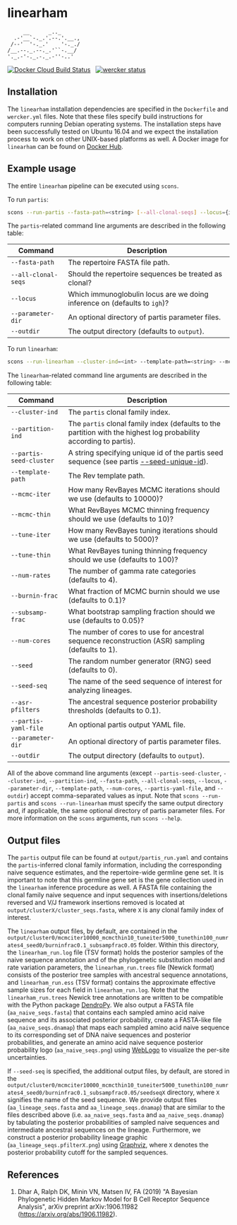 # linearham

```
     __      _.._
  .-'__`-._.'.--.'.__.,
 /--'  '-._.'    '-._./
/__.--._.--._.'``-.__/
'._.-'-._.-._.-''-..'
```

[![Docker Cloud Build Status](https://img.shields.io/docker/cloud/build/matsengrp/linearham.svg)](https://cloud.docker.com/u/matsengrp/repository/docker/matsengrp/linearham/general) &nbsp;
[![wercker status](https://app.wercker.com/status/284280f33f13e936de0d544a332121af/s/master "wercker status")](https://app.wercker.com/project/byKey/284280f33f13e936de0d544a332121af)

## Installation

The `linearham` installation dependencies are specified in the `Dockerfile` and `wercker.yml` files.
Note that these files specify build instructions for computers running Debian operating systems.
The installation steps have been successfully tested on Ubuntu 16.04 and we expect the installation process to work on other UNIX-based platforms as well.
A Docker image for `linearham` can be found on [Docker Hub](https://hub.docker.com/r/matsengrp/linearham).

## Example usage

The entire `linearham` pipeline can be executed using `scons`.

To run `partis`:
```bash
scons --run-partis --fasta-path=<string> [--all-clonal-seqs] --locus={igh|igk|igl} --parameter-dir=<string> --outdir=<string>
```
The `partis`-related command line arguments are described in the following table:

| Command | Description |
| ---     | ---         |
| `--fasta-path` | The repertoire FASTA file path. |
| `--all-clonal-seqs` | Should the repertoire sequences be treated as clonal? |
| `--locus` | Which immunoglobulin locus are we doing inference on (defaults to `igh`)? |
| `--parameter-dir` | An optional directory of partis parameter files. |
| `--outdir` | The output directory (defaults to `output`). |

To run `linearham`:
```bash
scons --run-linearham --cluster-ind=<int> --template-path=<string> --mcmc-iter=<int> --mcmc-thin=<int> --tune-iter=<int> --tune-thin=<int> --num-rates=<int> --burnin-frac=<double> --subsamp-frac=<double> --num-cores=<int> --seed=<int> --seed-seq=<string> --asr-pfilters=<double> --partis-yaml-file=<string> --parameter-dir=<string> --outdir=<string>
```
The `linearham`-related command line arguments are described in the following table:

| Command | Description |
| ---     | ---         |
| `--cluster-ind` | The `partis` clonal family index. |
| `--partition-ind` | The `partis` clonal family index (defaults to the partition with the highest log probability according to partis). |
| `--partis-seed-cluster` | A string specifying unique id of the partis seed sequence (see partis [--seed-unique-id](https://github.com/psathyrella/partis/blob/master/docs/subcommands.md#--seed-unique-id-id)). |
| `--template-path` | The Rev template path. |
| `--mcmc-iter` | How many RevBayes MCMC iterations should we use (defaults to 10000)? |
| `--mcmc-thin` | What RevBayes MCMC thinning frequency should we use (defaults to 10)? |
| `--tune-iter` | How many RevBayes tuning iterations should we use (defaults to 5000)? |
| `--tune-thin` | What RevBayes tuning thinning frequency should we use (defaults to 100)? |
| `--num-rates` | The number of gamma rate categories (defaults to 4). |
| `--burnin-frac` | What fraction of MCMC burnin should we use (defaults to 0.1)? |
| `--subsamp-frac` | What bootstrap sampling fraction should we use (defaults to 0.05)? |
| `--num-cores` | The number of cores to use for ancestral sequence reconstruction (ASR) sampling (defaults to 1). |
| `--seed` | The random number generator (RNG) seed (defaults to 0). |
| `--seed-seq` | The name of the seed sequence of interest for analyzing lineages. |
| `--asr-pfilters` | The ancestral sequence posterior probability thresholds (defaults to 0.1). |
| `--partis-yaml-file` | An optional partis output YAML file. |
| `--parameter-dir` | An optional directory of partis parameter files. |
| `--outdir` | The output directory (defaults to `output`). |

All of the above command line arguments (except `--partis-seed-cluster`, `--cluster-ind`, `--partition-ind`, `--fasta-path`, `--all-clonal-seqs`, `--locus`, `--parameter-dir`, `--template-path`, `--num-cores`, `--partis-yaml-file`, and `--outdir`) accept comma-separated values as input.
Note that `scons --run-partis` and `scons --run-linearham` must specify the same output directory and, if applicable, the same optional directory of partis parameter files.
For more information on the `scons` arguments, run `scons --help`.

## Output files

The `partis` output file can be found at `output/partis_run.yaml` and contains the `partis`-inferred clonal family information, including the corresponding naive sequence estimates, and the repertoire-wide germline gene set.
It is important to note that this germline gene set is the gene collection used in the `linearham` inference procedure as well.
A FASTA file containing the clonal family naive sequence and input sequences with insertions/deletions reversed and V/J framework insertions removed is located at `output/clusterX/cluster_seqs.fasta`, where `X` is any clonal family index of interest.

The `linearham` output files, by default, are contained in the `output/cluster0/mcmciter10000_mcmcthin10_tuneiter5000_tunethin100_numrates4_seed0/burninfrac0.1_subsampfrac0.05` folder.
Within this directory, the `linearham_run.log` file (TSV format) holds the posterior samples of the naive sequence annotation and of the phylogenetic substitution model and rate variation parameters, the `linearham_run.trees` file (Newick format) consists of the posterior tree samples with ancestral sequence annotations, and `linearham_run.ess` (TSV format) contains the approximate effective sample sizes for each field in `linearham_run.log`.
Note that the `linearham_run.trees` Newick tree annotations are written to be compatible with the Python package [DendroPy](https://dendropy.org/).
We also output a FASTA file (`aa_naive_seqs.fasta`) that contains each sampled amino acid naive sequence and its associated posterior probability, create a FASTA-like file (`aa_naive_seqs.dnamap`) that maps each sampled amino acid naive sequence to its corresponding set of DNA naive sequences and posterior probabilities, and generate an amino acid naive sequence posterior probability logo (`aa_naive_seqs.png`) using [WebLogo](http://weblogo.threeplusone.com/) to visualize the per-site uncertainties.

If `--seed-seq` is specified, the additional output files, by default, are stored in the `output/cluster0/mcmciter10000_mcmcthin10_tuneiter5000_tunethin100_numrates4_seed0/burninfrac0.1_subsampfrac0.05/seedseqX` directory, where `X` signifies the name of the seed sequence.
We provide output files (`aa_lineage_seqs.fasta` and `aa_lineage_seqs.dnamap`) that are similar to the files described above (i.e. `aa_naive_seqs.fasta` and `aa_naive_seqs.dnamap`) by tabulating the posterior probabilities of sampled naive sequences and intermediate ancestral sequences on the lineage.
Furthermore, we construct a posterior probability lineage graphic (`aa_lineage_seqs.pfilterX.png`) using [Graphviz](https://www.graphviz.org/), where `X` denotes the posterior probability cutoff for the sampled sequences.

## References

1. Dhar A, Ralph DK, Minin VN, Matsen IV, FA (2019) "A Bayesian Phylogenetic Hidden Markov Model for B Cell Receptor Sequence Analysis", arXiv preprint arXiv:1906.11982 (https://arxiv.org/abs/1906.11982).
